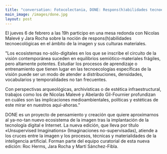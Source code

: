 ```yaml
---
title: "conversation: Fotocolectania, DONE: Respons(h)abilidades tecnoecológicas"
main_image: /images/done.jpg
layout: post
---
```


El jueves 6 de febrero a las 19h participo en una mesa redonda con Nicolas Malevé y Jara Rocha sobre la noción de respons(h)abilidades tecnoecológicas en el ámbito de la imagen y sus culturas materiales.

"Los ecosistemas no-sólo-digitales en los que se inscribe el circuito de la visión contemporánea suceden en equilibrios semiótico-materiales frágiles, pero altamente potentes. Estudiar los procesos de aprendizaje o entrenamiento que tienen lugar en las tecnoecologías específicas de la visión puede ser un modo de atender a distribuciones, densidades, vocabularios y temporalidades no tan frecuentes.

Con perspectivas arqueológicas, archivísticas o de estética infraestructural, trabajos como los de Nicolas Malevé y Abelardo Gil-Fournier profundizan en cuáles son las implicaciones medioambientales, políticas y estéticas de este mirar en nuestros aquí-ahoras."

DONE es un proyecto de pensamiento y creación que quiere aproximarnos al ya-no-tan nuevo ecosistema de la imagen tras la implantación de la tecnología digital e Internet. La nueva edición, que lleva por título «Unsupervised Imaginations» (Imaginaciones no-supervisadas), atiende a los cruces entre la imagen y los procesos, técnicas y materialidades de la inteligencia artificial.
Forman parte del equipo curatorial de esta nueva edición: Roc Herms, Jara Rocha y Martí Sánchez-Fibla.


